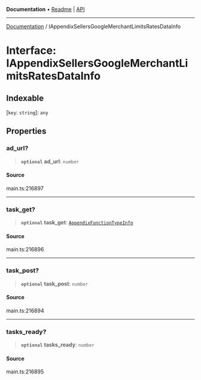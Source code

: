 **Documentation** • [Readme](../README.md) \| [API](../globals.md)

***

[Documentation](../README.md) / IAppendixSellersGoogleMerchantLimitsRatesDataInfo

# Interface: IAppendixSellersGoogleMerchantLimitsRatesDataInfo

## Indexable

 \[`key`: `string`\]: `any`

## Properties

### ad\_url?

> **`optional`** **ad\_url**: `number`

#### Source

main.ts:216897

***

### task\_get?

> **`optional`** **task\_get**: [`AppendixFunctionTypeInfo`](../classes/AppendixFunctionTypeInfo.md)

#### Source

main.ts:216896

***

### task\_post?

> **`optional`** **task\_post**: `number`

#### Source

main.ts:216894

***

### tasks\_ready?

> **`optional`** **tasks\_ready**: `number`

#### Source

main.ts:216895
